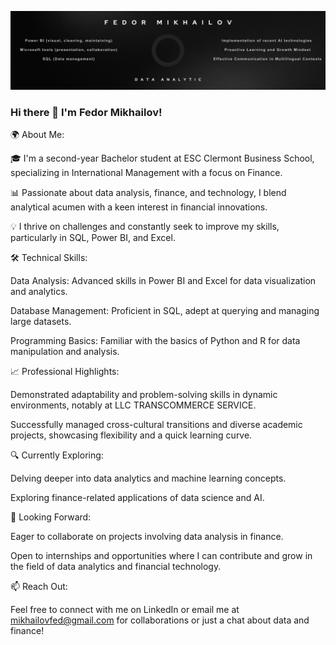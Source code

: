 ![Portfolio Background](Portfolio's%20background.png)

### Hi there 👋 I'm Fedor Mikhailov!

🌍 About Me:

🎓 I'm a second-year Bachelor student at ESC Clermont Business School, specializing in International Management with a focus on Finance.

📊 Passionate about data analysis, finance, and technology, I blend analytical acumen with a keen interest in financial innovations.

💡 I thrive on challenges and constantly seek to improve my skills, particularly in SQL, Power BI, and Excel.



🛠 Technical Skills:

Data Analysis: Advanced skills in Power BI and Excel for data visualization and analytics.

Database Management: Proficient in SQL, adept at querying and managing large datasets.

Programming Basics: Familiar with the basics of Python and R for data manipulation and analysis.



📈 Professional Highlights:

Demonstrated adaptability and problem-solving skills in dynamic environments, notably at LLC TRANSCOMMERCE SERVICE.

Successfully managed cross-cultural transitions and diverse academic projects, showcasing flexibility and a quick learning curve.



🔍 Currently Exploring:

Delving deeper into data analytics and machine learning concepts.

Exploring finance-related applications of data science and AI.



🤝 Looking Forward:

Eager to collaborate on projects involving data analysis in finance.

Open to internships and opportunities where I can contribute and grow in the field of data analytics and financial technology.



📫 Reach Out:

Feel free to connect with me on LinkedIn or email me at mikhailovfed@gmail.com for collaborations or just a chat about data and finance!

